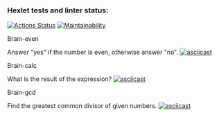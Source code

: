 ### Hexlet tests and linter status:
[![Actions Status](https://github.com/SizemovPavel/frontend-project-lvl1/workflows/hexlet-check/badge.svg)](https://github.com/SizemovPavel/frontend-project-lvl1/actions)
[![Maintainability](https://api.codeclimate.com/v1/badges/bae658be9ba5ff633d71/maintainability)](https://codeclimate.com/github/SizemovPavel/frontend-project-lvl1/maintainability)

Brain-even

Answer "yes" if the number is even, otherwise answer "no".
[![asciicast](https://asciinema.org/a/8ojYlFglpu4vTUfzoPtOjn5n4.svg)](https://asciinema.org/a/8ojYlFglpu4vTUfzoPtOjn5n4)

Brain-calc

What is the result of the expression?
[![asciicast](https://asciinema.org/a/XsDB9Cy7wl0iI2TrbkfQZi1qh.svg)](https://asciinema.org/a/XsDB9Cy7wl0iI2TrbkfQZi1qh)

Brain-gcd

Find the greatest common divisor of given numbers.
[![asciicast](https://asciinema.org/a/bXF7j0lshh5dYfKUTFmb6gMIp.svg)](https://asciinema.org/a/bXF7j0lshh5dYfKUTFmb6gMIp)